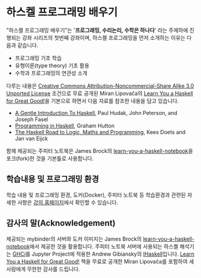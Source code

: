 # 하스켈 프로그래밍 배우기

"하스켈 프로그래밍 배우기"는 '**프로그래밍, 수리논리, 수학은 하나다**' 라는 주제하에 진행되는 
강좌 시리즈의 첫번째 강좌이며, 하스켈 프로그래밍을 먼저 소개하는 이유는 다음과 같습니다.

* 프로그래밍 기초 학습
* 유형이론(type theory) 기초 활용
* 수학과 프로그래밍의 연관성 소개

다루는 내용은 
[Creative Commons Attribution-Noncommercial-Share Alike 3.0 Unported License](https://creativecommons.org/licenses/by-nc-sa/3.0/deed.ko) 조건으로
무료 공개된 Miran Lipova&ccaron;a의
[Learn You a Haskell for Great Good!](http://learnyouahaskell.com/)을
기본으로 하면서 다음 자료를 참조한 내용을 담고 있습니다.

* [A Gentle Introduction To Haskell](https://www.haskell.org/tutorial/), 
    Paul Hudak, John Peterson, and Joseph Fasel
* [Programming in Haskell](https://www.cambridge.org/core/books/programming-in-haskell/8FED82E807EF12D390DE0D16FDE217E4), 
    Graham Hutton
* [The Haskell Road to Logic, Maths and Programming](https://staff.fnwi.uva.nl/d.j.n.vaneijck2/HR/), 
    Kees Doets and Jan van Eijck

함께 제공되는 주피터 노트북은 James Brock의 
[learn-you-a-haskell-notebook](https://github.com/jamesdbrock/learn-you-a-haskell-notebook)을 
포크(fork)한 것을 기본틀로 사용합니다.

## 학습내용 및 프로그래밍 환경

학습 내용 및 프로그래밍 환경, 도커(Docker), 주피터 노트북 등 학습환경과 관련된 자세한 사항은 
[강의 홈페이지](https://prologma.github.io/learn-you-a-haskell/)에서
확인할 수 있습니다. 

## 감사의 말(Acknowledgement)
<p>제공되는 mybinder의 서버와 도커 이미지는 James Brock의 
<a href="https://github.com/jamesdbrock/learn-you-a-haskell-notebook">learn-you-a-haskell-notebook</a>에서 
제공한 것을 활용합니다.
주피터 노트북 서버에 사용되는 하스켈 해석기는 
<a href="https://downloads.haskell.org/~ghc/latest/docs/html/users_guide/ghci.html">GHCi</a>를 
Jupyter Project에 적용한 Andrew Gibiansky의 
<a href="https://github.com/gibiansky/IHaskell">IHaskell</a>입니다.
<a href="http://learnyouahaskell.com/">Learn You a Haskell for Great Good!</a> 책을 무료로 공개한
Miran Lipova&ccaron;a를 포함하여 세 사람에게 무한한 감사를 드립니다.</p>
